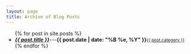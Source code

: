 ```yaml
---
layout: page
title: Archive of Blog Posts
---
```


<section>
<ul>
  {% for post in site.posts %}
  <li>
  <i><a href="{{site.baseurl}}{{post.url}}"><strong>{{ post.title }}</strong></a></i>---<strong>{{ post.date | date: "%B %e, %Y" }}</strong><small><a class="category" href="{{site.baseurl}}/categories/{{ post.category | downcase }}.html">{{ post.category }}</a></small>
  </li>
  {% endfor %}
</ul>
</section>
